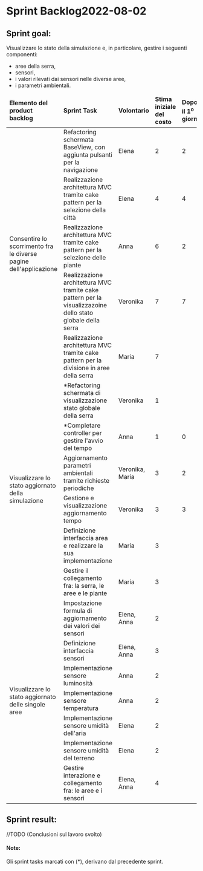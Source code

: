 # Sprint Backlog2022-08-02
## Sprint goal:
Visualizzare lo stato della simulazione e, in particolare, gestire i seguenti componenti:
 - aree della serra,
 - sensori,
 - i valori rilevati dai sensori nelle diverse aree,
 - i parametri ambientali.

<table>
    <thead>
        <td><b>Elemento del product backlog</b></td>
        <td><b>Sprint Task</b></td>
        <td><b>Volontario</b></td>
        <td><b>Stima iniziale del costo</b></td>
        <td><b>Dopo il 1<sup>o</sup> giorno</b></td>
        <td><b>Dopo il 2<sup>o</sup> giorno</b></td>
        <td><b>Dopo il 3<sup>o</sup> giorno</b></td>
        <td><b>Dopo il 4<sup>o</sup> giorno</b></td>
        <td><b>Dopo il 5<sup>o</sup> giorno</b></td>
        <td><b>Dopo il 6<sup>o</sup> giorno</b></td>
        <td><b>Dopo il 7<sup>o</sup> giorno</b></td>
    </thead>
    <tbody>
        <tr>
            <td rowspan="5">Consentire lo scorrimento fra le diverse pagine dell'applicazione</td>
            <td>Refactoring schermata BaseView, con aggiunta pulsanti per la navigazione</td>
            <td>Elena</td>
            <td>2</td>
            <td>2</td>
            <td>0</td>
            <td>0</td>
            <td>0</td>
            <td>0</td>
            <td>0</td>
            <td>0</td>
        </tr>
        <tr>
            <td>Realizzazione architettura MVC tramite cake pattern per la selezione della città</td>
            <td>Elena</td>
            <td>4</td>
            <td>4</td>
            <td>3</td>
            <td>2</td>
            <td>0</td>
            <td>0</td>
            <td>0</td>
            <td>0</td>
        </tr>
        <tr>
            <td>Realizzazione architettura MVC tramite cake pattern per la selezione delle piante</td>
            <td>Anna</td>
            <td>6</td>
            <td>2</td>
            <td>0</td>
            <td>0</td>
            <td>0</td>
            <td>0</td>
            <td>0</td>
            <td>0</td>
        </tr>
        <tr>
            <td>Realizzazione architettura MVC tramite cake pattern per la visualizzazoine dello stato globale della serra</td>
            <td>Veronika</td>
            <td>7</td>
            <td>7</td>
            <td>5</td>
            <td>3</td>
            <td>1</td>
            <td>0</td>
            <td>0</td>
            <td>0</td>
        </tr>
        <tr>
            <td>Realizzazione architettura MVC tramite cake pattern per la divisione in aree della serra</td>
            <td>Maria</td>
            <td>7</td>
            <td></td>
            <td></td>
            <td></td>
            <td></td>
            <td></td>
            <td></td>
            <td></td>
        </tr>
        <tr>
            <td rowspan="6">Visualizzare lo stato aggiornato della simulazione</td>
            <td>*Refactoring schermata di visualizzazione stato globale della serra</td>
            <td>Veronika</td>
            <td>1</td>
            <td></td>
            <td></td>
            <td></td>
            <td></td>
            <td></td>
            <td></td>
            <td></td>
        </tr>
        <tr>
            <td>*Completare controller per gestire l'avvio del tempo</td>
            <td>Anna</td>
            <td>1</td>
            <td>0</td>
            <td>0</td>
            <td>0</td>
            <td>0</td>
            <td>0</td>
            <td>0</td>
            <td>0</td>
        </tr>
        <tr>
            <td>Aggiornamento parametri ambientali tramite richieste periodiche</td>
            <td>Veronika, Maria</td>
            <td>3</td>
            <td>2</td>
            <td>2</td>
            <td>1</td>
            <td>0</td>
            <td>0</td>
            <td>0</td>
            <td>0</td>
        </tr>
        <tr>
            <td>Gestione e visualizzazione aggiornamento tempo</td>
            <td>Veronika</td>
            <td>3</td>
            <td>3</td>
            <td>2</td>
            <td>1</td>
            <td>0</td>
            <td>0</td>
            <td>0</td>
            <td>0</td>
        </tr>
        <tr>
            <td>Definizione interfaccia area e realizzare la sua implementazione</td>
            <td>Maria</td>
            <td>3</td>
            <td></td>
            <td></td>
            <td></td>
            <td></td>
            <td></td>
            <td></td>
            <td></td>
        </tr>
        <tr>
            <td>Gestire il collegamento fra: la serra, le aree e le piante</td>
            <td>Maria</td>
            <td>3</td>
            <td></td>
            <td></td>
            <td></td>
            <td></td>
            <td></td>
            <td></td>
            <td></td>
        </tr>
        <tr>
            <td rowspan="7">Visualizzare lo stato aggiornato delle singole aree</td>
            <td>Impostazione formula di aggiornamento dei valori dei sensori</td>
            <td>Elena, Anna</td>
            <td>2</td>
            <td></td>
            <td></td>
            <td></td>
            <td></td>
            <td></td>
            <td></td>
            <td></td>
        </tr>
        <tr>
            <td>Definizione interfaccia sensori</td>
            <td>Elena, Anna</td>
            <td>3</td>
            <td></td>
            <td></td>
            <td></td>
            <td></td>
            <td></td>
            <td></td>
            <td></td>
        </tr>
        <tr>
            <td>Implementazione sensore luminosità</td>
            <td>Anna</td>
            <td>2</td>
            <td></td>
            <td></td>
            <td></td>
            <td></td>
            <td></td>
            <td></td>
            <td></td>
        </tr>
        <tr>
            <td>Implementazione sensore temperatura</td>
            <td>Anna</td>
            <td>2</td>
            <td></td>
            <td></td>
            <td></td>
            <td></td>
            <td></td>
            <td></td>
            <td></td>
        </tr>
        <tr>
            <td>Implementazione sensore umidità dell'aria</td>
            <td>Elena</td>
            <td>2</td>
            <td></td>
            <td></td>
            <td></td>
            <td></td>
            <td></td>
            <td></td>
            <td></td>
        </tr>
        <tr>
            <td>Implementazione sensore umidità del terreno</td>
            <td>Elena</td>
            <td>2</td>
            <td></td>
            <td></td>
            <td></td>
            <td></td>
            <td></td>
            <td></td>
            <td></td>
        </tr>
        <tr>
            <td>Gestire interazione e collegamento fra: le aree e i sensori</td>
            <td>Elena, Anna</td>
            <td>4</td>
            <td></td>
            <td></td>
            <td></td>
            <td></td>
            <td></td>
            <td></td>
            <td></td>
        </tr>
    </tbody>
</table>

## Sprint result:
//TODO (Conclusioni sul lavoro svolto)

#### Note:
Gli sprint tasks marcati con (*), derivano dal precedente sprint.
